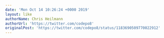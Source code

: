 ```yaml
---
date: 'Mon Oct 14 10:26:24 +0000 2019'
layout: like
authorName: Chris Heilmann
authorUrl: 'https://twitter.com/codepo8'
originalPost: 'https://twitter.com/codepo8/status/1183690509770022912'
---
```

